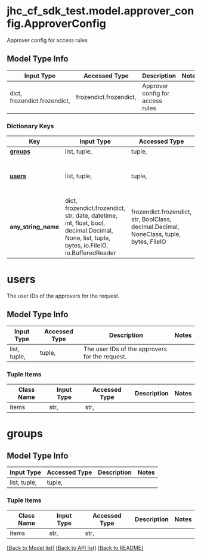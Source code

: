 # jhc_cf_sdk_test.model.approver_config.ApproverConfig

Approver config for access rules

## Model Type Info
Input Type | Accessed Type | Description | Notes
------------ | ------------- | ------------- | -------------
dict, frozendict.frozendict,  | frozendict.frozendict,  | Approver config for access rules | 

### Dictionary Keys
Key | Input Type | Accessed Type | Description | Notes
------------ | ------------- | ------------- | ------------- | -------------
**[groups](#groups)** | list, tuple,  | tuple,  |  | 
**[users](#users)** | list, tuple,  | tuple,  | The user IDs of the approvers for the request. | 
**any_string_name** | dict, frozendict.frozendict, str, date, datetime, int, float, bool, decimal.Decimal, None, list, tuple, bytes, io.FileIO, io.BufferedReader | frozendict.frozendict, str, BoolClass, decimal.Decimal, NoneClass, tuple, bytes, FileIO | any string name can be used but the value must be the correct type | [optional]

# users

The user IDs of the approvers for the request.

## Model Type Info
Input Type | Accessed Type | Description | Notes
------------ | ------------- | ------------- | -------------
list, tuple,  | tuple,  | The user IDs of the approvers for the request. | 

### Tuple Items
Class Name | Input Type | Accessed Type | Description | Notes
------------- | ------------- | ------------- | ------------- | -------------
items | str,  | str,  |  | 

# groups

## Model Type Info
Input Type | Accessed Type | Description | Notes
------------ | ------------- | ------------- | -------------
list, tuple,  | tuple,  |  | 

### Tuple Items
Class Name | Input Type | Accessed Type | Description | Notes
------------- | ------------- | ------------- | ------------- | -------------
items | str,  | str,  |  | 

[[Back to Model list]](../../README.md#documentation-for-models) [[Back to API list]](../../README.md#documentation-for-api-endpoints) [[Back to README]](../../README.md)


